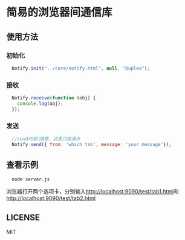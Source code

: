 # 简易的浏览器间通信库

## 使用方法
### 初始化
```javascript
  Notify.init("../core/notify.html", null, "Duplex");
```

### 接收
```javascript
  Notify.receive(function (obj) {
    console.log(obj);
  });
```

### 发送
```javascript
  //send内容随意，这里只做演示
  Notify.send({ from: 'which tab', message: 'your message'});
```
## 查看示例
```bash
  node server.js
```
浏览器打开两个选项卡，分别输入[http://localhost:9090/test/tab1.html](http://localhost:9090/test/tab1.html)和[http://localhost:9090/test/tab2.html](http://localhost:9090/test/tab2.html)

## LICENSE
MIT